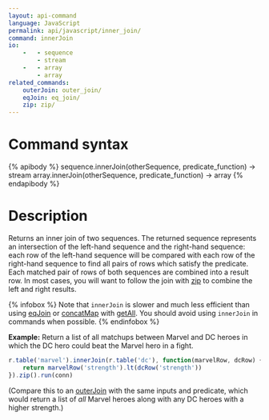 ```yaml
---
layout: api-command
language: JavaScript
permalink: api/javascript/inner_join/
command: innerJoin
io:
    -   - sequence
        - stream
    -   - array
        - array
related_commands:
    outerJoin: outer_join/
    eqJoin: eq_join/
    zip: zip/
---
```


# Command syntax #

{% apibody %}
sequence.innerJoin(otherSequence, predicate_function) &rarr; stream
array.innerJoin(otherSequence, predicate_function) &rarr; array
{% endapibody %}

# Description #

Returns an inner join of two sequences. The returned sequence represents an intersection of the left-hand sequence and the right-hand sequence: each row of the left-hand sequence will be compared with each row of the right-hand sequence to find all pairs of rows which satisfy the predicate. Each matched pair of rows of both sequences are combined into a result row. In most cases, you will want to follow the join with [zip](/api/javascript/zip) to combine the left and right results.

{% infobox %}
Note that `innerJoin` is slower and much less efficient than using [eqJoin](/api/javascript/eq_join/) or [concatMap](/api/javascript/concat_map/) with [getAll](/api/javascript/get_all/). You should avoid using `innerJoin` in commands when possible.
{% endinfobox %}

__Example:__ Return a list of all matchups between Marvel and DC heroes in which the DC hero could beat the Marvel hero in a fight.

```js
r.table('marvel').innerJoin(r.table('dc'), function(marvelRow, dcRow) {
    return marvelRow('strength').lt(dcRow('strength'))
}).zip().run(conn)
```

(Compare this to an [outerJoin](/api/javascript/outer_join) with the same inputs and predicate, which would return a list of *all* Marvel heroes along with any DC heroes with a higher strength.)